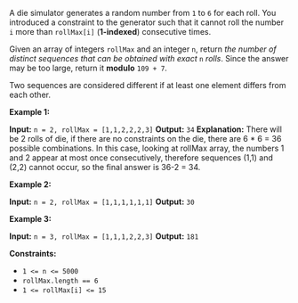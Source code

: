 A die simulator generates a random number from `1` to `6` for each roll. You introduced a constraint to the generator such that it cannot roll the number `i` more than `rollMax[i]` (**1-indexed**) consecutive times.

Given an array of integers `rollMax` and an integer `n`, return _the number of distinct sequences that can be obtained with exact_ `n` _rolls_. Since the answer may be too large, return it **modulo** `109 + 7`.

Two sequences are considered different if at least one element differs from each other.

**Example 1:**

**Input:** `n = 2, rollMax = [1,1,2,2,2,3]`
**Output:** `34`
**Explanation:** There will be 2 rolls of die, if there are no constraints on the die, there are 6 * 6 = 36 possible combinations. In this case, looking at rollMax array, the numbers 1 and 2 appear at most once consecutively, therefore sequences (1,1) and (2,2) cannot occur, so the final answer is 36-2 = 34.

**Example 2:**

**Input:** `n = 2, rollMax = [1,1,1,1,1,1]`
**Output:** `30`

**Example 3:**

**Input:** `n = 3, rollMax = [1,1,1,2,2,3]`
**Output:** `181`

**Constraints:**

-   `1 <= n <= 5000`
-   `rollMax.length == 6`
-   `1 <= rollMax[i] <= 15`
